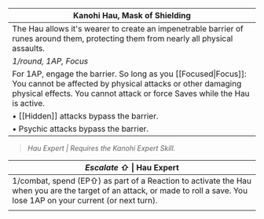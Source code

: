 | Kanohi Hau, Mask of Shielding                                                                                                                                                                            |
| -------------------------------------------------------------------------------------------------------------------------------------------------------------------------------------------------------- |
| The Hau allows it's wearer to create an impenetrable barrier of runes around them, protecting them from nearly all physical assaults.                                                                    |
| *1/round, 1AP, Focus*                                                                                                                                                                                    |
| For 1AP, engage the barrier. So long as you [[Focused\|Focus]]: You cannot be affected by physical attacks or other damaging physical effects. You cannot attack or force Saves while the Hau is active. |
| • [[Hidden]] attacks bypass the barrier.                                                                                                                                                                 |
| • Psychic attacks bypass the barrier.                                                                                                                                                                    |

>*Hau Expert | Requires the Kanohi Expert Skill.*

| *Escalate ⇧* \| Hau Expert                                                                                                                                                 |
| -------------------------------------------------------------------------------------------------------------------------------------------------------------------------- |
| 1/combat, spend (EP⇧) as part of a Reaction to activate the Hau when you are the target of an attack, or made to roll a save. You lose 1AP on your current (or next turn). |
|                                                                                                                                                                            |
